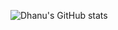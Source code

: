 ![Dhanu's GitHub stats](https://github-readme-stats.vercel.app/api?username=Dhanasri-Parisam&hide=contribs,prs)
